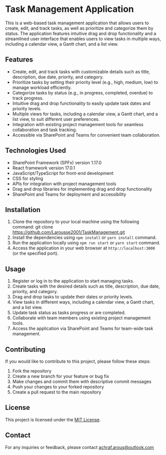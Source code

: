# Task Management Application

This is a web-based task management application that allows users to create, edit, and track tasks, as well as prioritize and categorize them by status. The application features intuitive drag and drop functionality and a streamlined user interface that enables users to view tasks in multiple ways, including a calendar view, a Gantt chart, and a list view.

## Features

- Create, edit, and track tasks with customizable details such as title, description, due date, priority, and category.
- Prioritize tasks by setting their priority level (e.g., high, medium, low) to manage workload efficiently.
- Categorize tasks by status (e.g., in progress, completed, overdue) to track progress.
- Intuitive drag and drop functionality to easily update task dates and priority levels.
- Multiple views for tasks, including a calendar view, a Gantt chart, and a list view, to suit different user preferences.
- Integration with existing project management tools for seamless collaboration and task tracking.
- Accessible via SharePoint and Teams for convenient team collaboration.

## Technologies Used

- SharePoint Framework (SPFx) version 1.17.0
- React framework version 17.0.1
- JavaScript/TypeScript for front-end development
- CSS for styling
- APIs for integration with project management tools
- Drag and drop libraries for implementing drag and drop functionality
- SharePoint and Teams for deployment and accessibility

## Installation

1. Clone the repository to your local machine using the following command: 
git clone https://github.com/Larousse2001/TaskManagement.git
2. Install the dependencies using `npm install` or `yarn install` command.
3. Run the application locally using `npm run start` or `yarn start` command.
4. Access the application in your web browser at `http://localhost:3000` (or the specified port).

## Usage

1. Register or log in to the application to start managing tasks.
2. Create tasks with the desired details such as title, description, due date, priority, and category.
3. Drag and drop tasks to update their dates or priority levels.
4. View tasks in different ways, including a calendar view, a Gantt chart, and a list view.
5. Update task status as tasks progress or are completed.
6. Collaborate with team members using existing project management tools.
7. Access the application via SharePoint and Teams for team-wide task management.

## Contributing

If you would like to contribute to this project, please follow these steps:

1. Fork the repository
2. Create a new branch for your feature or bug fix
3. Make changes and commit them with descriptive commit messages
4. Push your changes to your forked repository
5. Create a pull request to the main repository

## License

This project is licensed under the [MIT License](LICENSE).

## Contact

For any inquiries or feedback, please contact achraf.arous@outlook.com

